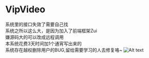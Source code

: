# VipVideo
系统里的接口失效了需要自己找<br>
系统之所以这么大，是因为加入了前端框架Zui
<br>嫌源码大的可以改成远程调用
<br>本系统花费3天时间加1个通宵写出来的
<br>系统存在越权删除用户的BUG,留给需要学习的人去修复咯~
![Alt text](http://ww2.sinaimg.cn/large/a15b4afegw1fbg30l8gcjj21ap0r7tp2.jpg)
